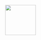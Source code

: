 <div id="header" align="center">
  <img src="https://media.giphy.com/media/9c4mnRnjfDlHizMGhJ/giphy.gif" width="100"/>
</div>
